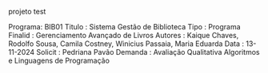 projeto test

Programa: BIB01
Titulo  : Sistema Gestão de Biblioteca
Tipo    : Programa
Finalid : Gerenciamento Avançado de Livros
Autores : Kaique Chaves, Rodolfo Sousa, Camila Costney, Winicius Passaia, Maria Eduarda
Data    : 13-11-2024
Solicit : Pedriana Pavão 
Demanda : Avaliação Qualitativa Algoritmos e Linguagens de Programação
